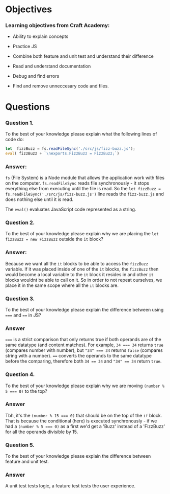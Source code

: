 # Objectives

### Learning objectives from Craft Academy:

* Ability to explain concepts

* Practice JS

* Combine both feature and unit test and understand their difference

* Read and understand documentation

* Debug and find errors

* Find and remove unneccesary code and files.

# Questions

### Question 1. 

To the best of your knowledge please explain what the following lines of code do:

```js
let  fizzBuzz = fs.readFileSync('./src/js/fizz-buzz.js');
eval( fizzBuzz + `\nexports.FizzBuzz = FizzBuzz;`)
```

### Answer:

`fs` (File System) is a Node module that allows the application work with files on the computer. `fs.readFileSync` reads file synchronously - it stops everything else from executing until the file is read. So the `let fizzBuzz = fs.readFileSync('./src/js/fizz-buzz.js')` line reads the `fizz-buzz.js` and does nothing else until it is read.

The `eval()` evaluates JavaScript code represented as a string.


### Question 2. 

To the best of your knowledge please explain why we are placing the `let fizzBuzz = new FizzBuzz` outside the `it` block?

### Answer:
Because we want all the `it` blocks to be able to access the `fizzBuzz` variable. If it was placed inside of one of the `it` blocks, the `fizzBuzz` then would become a local variable to the `it` block it resides in and other `it` blocks wouldnt be able to call on it. So in order to not repeat ourselves, we place it in the same scope where all the `it` blocks are.

### Question 3. 

To the best of your knowledge please explain the difference between using `===` and `==` in JS?

### Answer

`===` is a strict comparison that only returns true if both operands are of the same datatype (and content matches). For example, `34 === 34` returns `true` (compares number with number), but `"34" === 34` returns `false` (compares string with a number). `==` converts the operands to the same datatype before the comparing, therefore both `34 == 34` and `"34" == 34` return `true`.


### Question 4. 
To the best of your knowledge please explain why we are moving `(number % 5 === 0)` to the top?

### Answer

Tbh, it's the `(number % 15 === 0)` that should be on the top of the `if` block. That is because the conditional (here) is executed synchronously - if we had a `(number % 5 === 0)` as a first we'd get a 'Buzz' instead of a 'FizzBuzz' for all the operands divisible by 15.

### Question 5.
To the best of your knowledge please explain the difference between feature and unit test.

### Answer
A unit test tests logic, a feature test tests the user experience.



